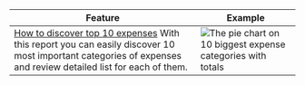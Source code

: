 Feature | Example
------------ | -------------
[How to discover top 10 expenses](https://dvmorozov.github.io/expenses/how-to-find-top-10-expenses) With this report you can easily discover 10 most important categories of expenses and review detailed list for each of them. | ![The pie chart on 10 biggest expense categories with totals](https://dvmorozov.github.io/expenses/assets/images/2015-07-04_09h55_07.png)
